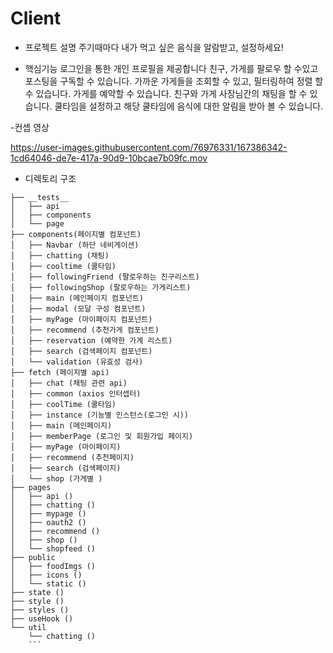 #     Client
    

- 프로젝트 설명
주기때마다 내가 먹고 싶은 음식을 알람받고, 설정하세요!

- 핵심기능
로그인을 통한 개인 프로필을 제공합니다
친구, 가게를 팔로우 할 수있고 포스팅을 구독할 수 있습니다.
가까운 가게들을 조회할 수 있고, 필터링하여 정렬 할 수 있습니다.
가게를 예약할 수 있습니다.
친구와 가게 사장님간의 채팅을 할 수 있습니다.
쿨타임을 설정하고 해당 쿨타임에 음식에 대한 알림을 받아 볼 수 있습니다.

-컨셉 영상

https://user-images.githubusercontent.com/76976331/167386342-1cd64046-de7e-417a-90d9-10bcae7b09fc.mov


 
- 디렉토리 구조

```
├── __tests__
│   ├── api
│   ├── components
│   └── page
├── components(페이지별 컴포넌트)
│   ├── Navbar (하단 네비게이션)
│   ├── chatting (채팅)
│   ├── cooltime (쿨타임)
│   ├── followingFriend (팔로우하는 친구리스트)
│   ├── followingShop (팔로우하는 가게리스트)
│   ├── main (메인페이지 컴포넌트)
│   ├── modal (모달 구성 컴포넌트)
│   ├── myPage (마이페이지 컴포넌트)
│   ├── recommend (추천가게 컴포넌트)
│   ├── reservation (예약한 가계 리스트)
│   ├── search (검색페이지 컴포넌트)
│   └── validation (유효성 검사)
├── fetch (페이지별 api)
│   ├── chat (채팅 관련 api)
│   ├── common (axios 인터셉터)
│   ├── coolTime (쿨타임)
│   ├── instance (기능별 인스턴스(로그인 시))
│   ├── main (메인페이지)
│   ├── memberPage (로그인 및 회원가입 페이지)
│   ├── myPage (마이페이지)
│   ├── recommend (추천페이지)
│   ├── search (검색페이지)
│   └── shop (가게별 )
├── pages
│   ├── api ()
│   ├── chatting ()
│   ├── mypage ()
│   ├── oauth2 ()
│   ├── recommend ()
│   ├── shop ()
│   └── shopfeed ()
├── public
│   ├── foodImgs ()
│   ├── icons ()
│   └── static ()
├── state ()
├── style ()
├── styles ()
├── useHook ()
└── util
    └── chatting ()
    ```
